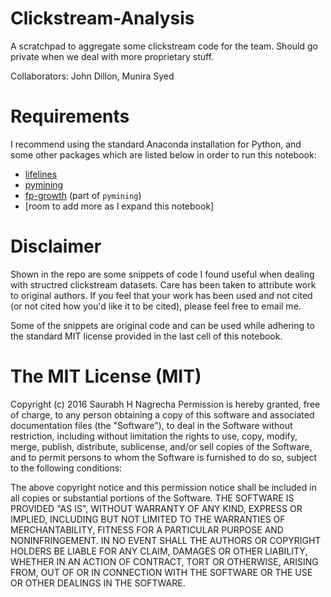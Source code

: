 # Clickstream-Analysis
A scratchpad to aggregate some clickstream code for the team. Should go private when we deal with more proprietary stuff.

Collaborators: John Dillon, Munira Syed

# Requirements

I recommend using the standard Anaconda installation for Python, and some other packages which are listed below in order to run this notebook:

* [lifelines](https://github.com/CamDavidsonPilon/lifelines)
* [pymining](https://github.com/bartdag/pymining)
* [fp-growth](https://github.com/enaeseth/python-fp-growth) (part of `pymining`)
* [room to add more as I expand this notebook]

# Disclaimer
Shown in the repo are some snippets of code I found useful when dealing with structred clickstream datasets. Care has been taken to attribute work to original authors. If you feel that your work has been used and not cited (or not cited how you'd like it to be cited), please feel free to email me.

Some of the snippets are original code and can be used while adhering to the standard MIT license provided in the last cell of this notebook.


# The MIT License (MIT)

Copyright (c) 2016 Saurabh H Nagrecha
Permission is hereby granted, free of charge, to any person obtaining a copy of this software and associated documentation files (the "Software"), to deal in the Software without restriction, including without limitation the rights to use, copy, modify, merge, publish, distribute, sublicense, and/or sell copies of the Software, and to permit persons to whom the Software is furnished to do so, subject to the following conditions:

The above copyright notice and this permission notice shall be included in all copies or substantial portions of the Software.
THE SOFTWARE IS PROVIDED "AS IS", WITHOUT WARRANTY OF ANY KIND, EXPRESS OR IMPLIED, INCLUDING BUT NOT LIMITED TO THE WARRANTIES OF MERCHANTABILITY, FITNESS FOR A PARTICULAR PURPOSE AND NONINFRINGEMENT. IN NO EVENT SHALL THE AUTHORS OR COPYRIGHT HOLDERS BE LIABLE FOR ANY CLAIM, DAMAGES OR OTHER LIABILITY, WHETHER IN AN ACTION OF CONTRACT, TORT OR OTHERWISE, ARISING FROM, OUT OF OR IN CONNECTION WITH THE SOFTWARE OR THE USE OR OTHER DEALINGS IN THE SOFTWARE.
